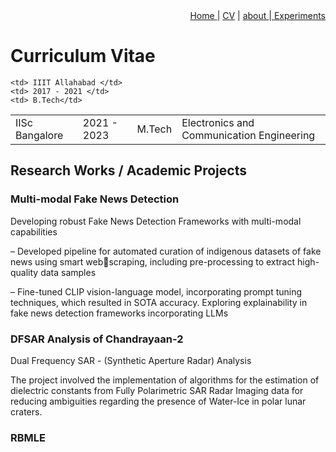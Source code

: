 <div style="text-align: right"><a href="https://vrmvikas.github.io/"> Home </a>| <a href = "https://vrmvikas.github.io/CV/">CV</a> | <a href="https://vrmvikas.github.io/about/"> about </a>|<a href = "https://vrmvikas.github.io/experimental/"> Experiments</a></div>

# Curriculum Vitae


<table>
  <tr>
    <td> IISc Bangalore </td>
    <td> 2021 - 2023 </td>
    <td> M.Tech</td>
    <td rowspan="2"> Electronics and Communication Engineering </td>
  </tr>
  <tr>
    
    <td> IIIT Allahabad </td>
    <td> 2017 - 2021 </td>
    <td> B.Tech</td>
  </tr>
</table>

## Research Works / Academic Projects

### Multi-modal Fake News Detection 
 Developing robust Fake News Detection Frameworks with multi-modal capabilities

– Developed pipeline for automated curation of indigenous datasets of fake news using smart webscraping, including pre-processing to extract high-quality data samples

– Fine-tuned CLIP vision-language model, incorporating prompt tuning techniques, which resulted in
SOTA accuracy. Exploring explainability in fake news detection frameworks incorporating LLMs


### DFSAR Analysis of Chandrayaan-2
Dual Frequency SAR - (Synthetic Aperture Radar) Analysis

The project involved the implementation of algorithms for the estimation of dielectric constants from
Fully Polarimetric SAR Radar Imaging data for reducing ambiguities regarding the presence of Water-Ice
in polar lunar craters.

### RBMLE
